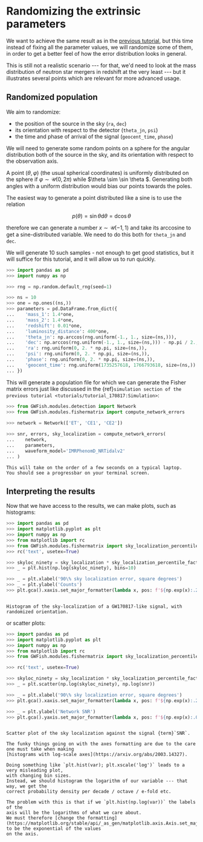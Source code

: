 # Randomizing the extrinsic parameters

We want to achieve the same result as in the [previous tutorial](tutorial_170817.md),
but this time instead of fixing all the parameter values, we will randomize some of them,
in order to get a better feel of how the error distribution looks in general.

This is still not a realistic scenario --- for that, we'd need to look at the 
mass distribution of neutron star mergers in redshift at the very least ---
but it illustrates several points which are relevant for more advanced usage.

## Randomized population

We aim to randomize:

- the position of the source in the sky (`ra`, `dec`)
- its orientation with respect to the detector (`theta_jn`, `psi`)
- the time and phase of arrival of the signal (`geocent_time`, `phase`)

We will need to generate some random points on a sphere for the angular distribution
both of the source in the sky, and its orientation with respect to the observation axis.

A point $(\theta, \varphi)$ (the usual spherical coordinates) is uniformly distributed on the sphere if 
$\varphi \sim \mathcal{U}(0, 2 \pi )$ while $\theta \sim \sin \theta $.
Generating both angles with a uniform distribution would bias our points towards the poles.

The easiest way to generate a point distributed like a sine is to use the relation

$$ p(\theta ) = \sin \theta \mathrm{d} \theta = \mathrm{d}\cos \theta 
$$

therefore we can generate a number $x \sim \mathcal{U}(-1, 1)$ and take its arccosine
to get a sine-distributed variable. We need to do this both for `theta_jn` and `dec`.

We will generate 10 such samples - not enough to get good statistics, but 
it will suffice for this tutorial, and it will allow us to run quickly.

```python
>>> import pandas as pd
>>> import numpy as np

>>> rng = np.random.default_rng(seed=1)

>>> ns = 10
>>> one = np.ones((ns,))
>>> parameters = pd.DataFrame.from_dict({
...    'mass_1': 1.4*one, 
...    'mass_2': 1.4*one, 
...    'redshift': 0.01*one,
...    'luminosity_distance': 400*one,
...    'theta_jn': np.arccos(rng.uniform(-1., 1., size=(ns,))),
...    'dec': np.arccos(rng.uniform(-1., 1., size=(ns,))) - np.pi / 2.,
...    'ra': rng.uniform(0, 2. * np.pi, size=(ns,)),
...    'psi': rng.uniform(0, 2. * np.pi, size=(ns,)),
...    'phase': rng.uniform(0, 2. * np.pi, size=(ns,)),
...    'geocent_time': rng.uniform(1735257618, 1766793618, size=(ns,)) # full year 2035
... })

```

This will generate a population file for which we can generate the 
Fisher matrix errors just like discussed in the 
{ref}`simulation section of the previous tutorial <tutorials/tutorial_170817:Simulation>`:

```python
>>> from GWFish.modules.detection import Network
>>> from GWFish.modules.fishermatrix import compute_network_errors
    
>>> network = Network(['ET', 'CE1', 'CE2'])

>>> snr, errors, sky_localization = compute_network_errors(
...    network, 
...    parameters, 
...    waveform_model='IMRPhenomD_NRTidalv2'
... )

```

```{note}
This will take on the order of a few seconds on a typical laptop.
You should see a progressbar on your terminal screen.
```

## Interpreting the results

Now that we have access to the results, we can make plots, such as histograms:

```python
>>> import pandas as pd
>>> import matplotlib.pyplot as plt
>>> import numpy as np
>>> from matplotlib import rc
>>> from GWFish.modules.fishermatrix import sky_localization_percentile_factor
>>> rc('text', usetex=True)

>>> skyloc_ninety = sky_localization * sky_localization_percentile_factor()
>>> _ = plt.hist(np.log(skyloc_ninety), bins=10)

>>> _ = plt.xlabel('90\% sky localization error, square degrees')
>>> _ = plt.ylabel('Counts')
>>> plt.gca().xaxis.set_major_formatter(lambda x, pos: f'${np.exp(x):.2g}$')

```

```{figure} ../figures/sky_localization_histogram.png

Histogram of the sky-localization of a GW170817-like signal, with randomized orientation.
```

or scatter plots:

```python
>>> import pandas as pd
>>> import matplotlib.pyplot as plt
>>> import numpy as np
>>> from matplotlib import rc
>>> from GWFish.modules.fishermatrix import sky_localization_percentile_factor

>>> rc('text', usetex=True)

>>> skyloc_ninety = sky_localization * sky_localization_percentile_factor()
>>> _ = plt.scatter(np.log(skyloc_ninety), np.log(snr))

>>> _ = plt.xlabel('90\% sky localization error, square degrees')
>>> plt.gca().xaxis.set_major_formatter(lambda x, pos: f'${np.exp(x):.2g}$')

>>> _ = plt.ylabel('Network SNR')
>>> plt.gca().yaxis.set_major_formatter(lambda x, pos: f'${np.exp(x):.0f}$')

```

```{figure} ../figures/snr_skyloc_scatter.png

Scatter plot of the sky localization against the signal {term}`SNR`.
```

```{note}
The funky things going on with the axes formatting are due to the care one must take when making
[histograms with log-scale axes](https://arxiv.org/abs/2003.14327). 

Doing something like `plt.hist(var); plt.xscale('log')` leads to a very misleading plot,
with changing bin sizes.
Instead, we should histogram the logarithm of our variable --- that way, we get the
correct probability density per decade / octave / e-fold etc.

The problem with this is that if we `plt.hist(np.log(var))` the labels of the 
axis will be the logarithms of what we care about.
We must therefore [change the formatting](https://matplotlib.org/stable/api/_as_gen/matplotlib.axis.Axis.set_major_formatter.html) to be the exponential of the values
on the axis.
```
